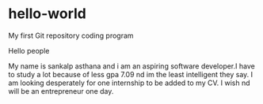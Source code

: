 # hello-world
My first Git repository coding program

Hello people

My name is sankalp asthana and i am an aspiring software developer.I have to study a lot because of less gpa 7.09 nd im the least intelligent they say. I am looking desperately for one internship to be added to my CV. I wish nd will be an entrepreneur one day.
